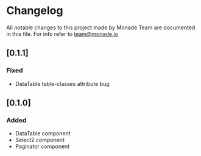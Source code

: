 # Changelog
All notable changes to this project made by Monade Team are documented in this file. For info refer to team@monade.io

## [0.1.1]
### Fixed
- DataTable table-classes attribute bug

## [0.1.0]
### Added
- DataTable component
- Select2 component
- Paginator component
